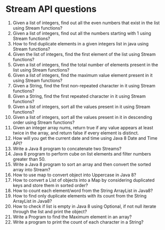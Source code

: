 # Stream API questions

1. Given a list of integers, find out all the even numbers that exist in the list using Stream functions?
2. Given a list of integers, find out all the numbers starting with 1 using Stream functions?
3. How to find duplicate elements in a given integers list in java using Stream functions?
4. Given the list of integers, find the first element of the list using Stream functions?
5. Given a list of integers, find the total number of elements present in the list using Stream functions?
6. Given a list of integers, find the maximum value element present in it using Stream functions?
7. Given a String, find the first non-repeated character in it using Stream functions?
8. Given a String, find the first repeated character in it using Stream functions?
9. Given a list of integers, sort all the values present in it using Stream functions?
10. Given a list of integers, sort all the values present in it in descending order using Stream functions?
11. Given an integer array nums, return true if any value appears at least twice in the array, and return false if every element is distinct.
12. How will you get the current date and time using Java 8 Date and Time API?
13. Write a Java 8 program to concatenate two Streams?
14. Java 8 program to perform cube on list elements and filter numbers greater than 50.
15. Write a Java 8 program to sort an array and then convert the sorted array into Stream?
16. How to use map to convert object into Uppercase in Java 8?
17. How to convert a List of objects into a Map by considering duplicated keys and store them in sorted order?
18. How to count each element/word from the String ArrayList in Java8?
19. How to find only duplicate elements with its count from the String ArrayList in Java8?
20. How to check if list is empty in Java 8 using Optional, if not null iterate through the list and print the object?
21. Write a Program to find the Maximum element in an array?
22. Write a program to print the count of each character in a String?
